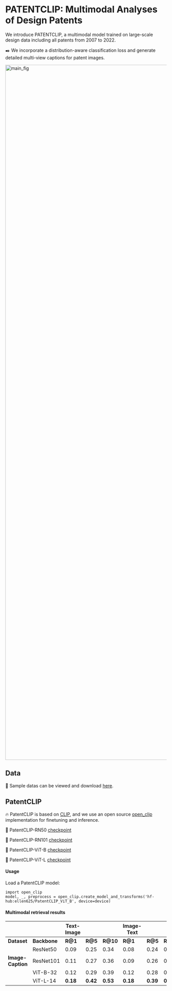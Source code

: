 # PATENTCLIP: Multimodal Analyses of Design Patents 
We introduce PATENTCLIP, a multimodal model trained on large-scale design data including all patents from 2007 to 2022.

:black_nib: We incorporate a distribution-aware classification loss and generate detailed multi-view captions for patent images.


<img width="2168" alt="main_fig" src="">

## Data
:green_book: Sample datas can be viewed and download [here]().

## PatentCLIP
:fire: PatentCLIP is based on [CLIP](https://github.com/openai/CLIP), and we use an open source [open_clip](https://github.com/mlfoundations/open_clip) implementation for finetuning and inference.

:hugs: PatentCLIP-RN50 [checkpoint](https://huggingface.co/hhshomee/PatentCLIP_RN50)

:hugs: PatentCLIP-RN101 [checkpoint](https://huggingface.co/hhshomee/PatentCLIP_RN101)

:hugs: PatentCLIP-ViT-B [checkpoint](https://huggingface.co/hhshomee/PatentCLIP_ViT_B)

:hugs: PatentCLIP-ViT-L [checkpoint](https://huggingface.co/hhshomee/PatentCLIP_ViT_L)



#### Usage
Load a PatentCLIP model:
```
import open_clip
model, _, preprocess = open_clip.create_model_and_transforms('hf-hub:ellen625/PatentCLIP_ViT_B', device=device)
```

#### Multimodal retrieval results 


|                          |          | **Text-Image** |       |       | **Image-Text** |       |       |
|--------------------------|----------|----------------|-------|-------|----------------|-------|-------|
| **Dataset**              | **Backbone** | **R@1**       | **R@5** | **R@10** | **R@1**       | **R@5** | **R@10** |
|    | ResNet50 | 0.09           | 0.25  | 0.34  | 0.08           | 0.24  | 0.33  |
|   **Image-Caption**                            | ResNet101| 0.11           | 0.27  | 0.36  | 0.09           | 0.26  | 0.35  |
|                          | ViT-B-32 | 0.12           | 0.29  | 0.39  | 0.12           | 0.28  | 0.38  |
|                          | ViT-L-14 | **0.18**       | **0.42** | **0.53** | **0.18**       | **0.39** | **0.50** |
